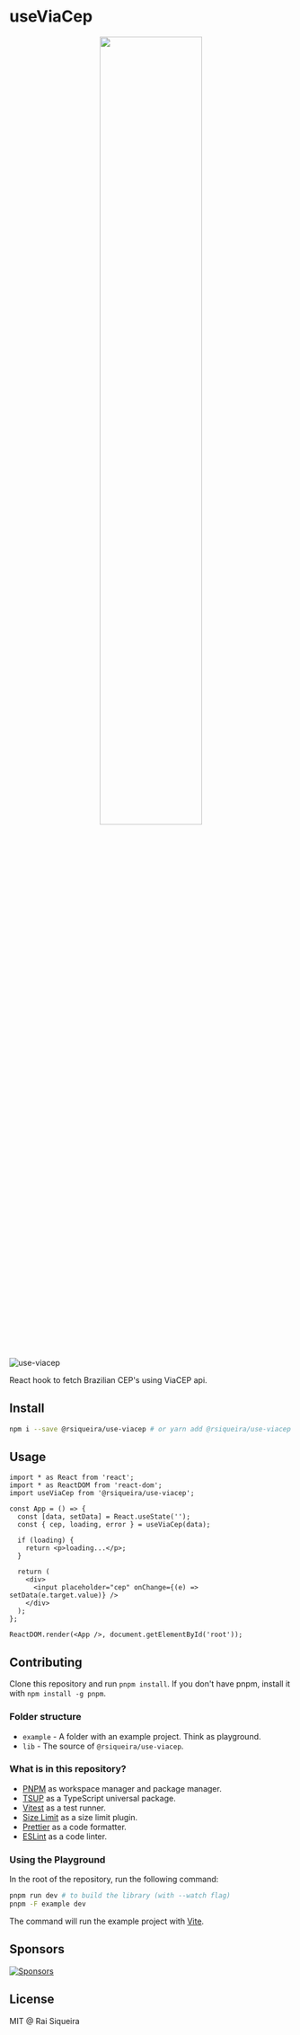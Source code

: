 # useViaCep

<p align="center">
 <img width="60%" height="60%" src="https://res.cloudinary.com/dwc5hkby0/image/upload/v1586797570/project-logo.svg">
</p>

![use-viacep](https://badgen.net/bundlephobia/minzip/@rsiqueira/use-viacep)

React hook to fetch Brazilian CEP's using ViaCEP api.

## Install

```bash
npm i --save @rsiqueira/use-viacep # or yarn add @rsiqueira/use-viacep
```

## Usage

```tsx
import * as React from 'react';
import * as ReactDOM from 'react-dom';
import useViaCep from '@rsiqueira/use-viacep';

const App = () => {
  const [data, setData] = React.useState('');
  const { cep, loading, error } = useViaCep(data);

  if (loading) {
    return <p>loading...</p>;
  }

  return (
    <div>
      <input placeholder="cep" onChange={(e) => setData(e.target.value)} />
    </div>
  );
};

ReactDOM.render(<App />, document.getElementById('root'));
```

## Contributing

Clone this repository and run `pnpm install`. If you don't have pnpm, install it with `npm install -g pnpm`.

### Folder structure

- `example` - A folder with an example project. Think as playground.
- `lib` - The source of `@rsiqueira/use-viacep`.

### What is in this repository?

- [PNPM](https://pnpm.io/workspaces) as workspace manager and package manager.
- [TSUP](https://tsup.egoist.dev/) as a TypeScript universal package.
- [Vitest](https://vitest.dev/) as a test runner.
- [Size Limit](https://github.com/ai/size-limit) as a size limit plugin.
- [Prettier](https://prettier.io/) as a code formatter.
- [ESLint](https://eslint.org/) as a code linter.

### Using the Playground

In the root of the repository, run the following command:

```bash
pnpm run dev # to build the library (with --watch flag)
pnpm -F example dev
```

The command will run the example project with [Vite](https://vitejs.dev/).

## Sponsors

[![Sponsors](https://cdn.jsdelivr.net/gh/raisiqueira/static/sponsors.svg)](https://headless-stepper.netlify.app/sponsors)

## License

MIT @ Rai Siqueira
